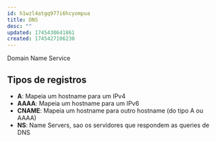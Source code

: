 ```yaml
---
id: h1wzl4atgq977i6hcyompua
title: DNS
desc: ""
updated: 1745430641861
created: 1745427106230
---
```


Domain Name Service

## Tipos de registros

- **A**: Mapeia um hostname para um IPv4
- **AAAA**: Mapeia um hostname para um IPv6
- **CNAME**: Mapeia um hostname para outro hostname (do tipo A ou AAAA)
- **NS**: Name Servers, sao os servidores que respondem as queries de DNS
